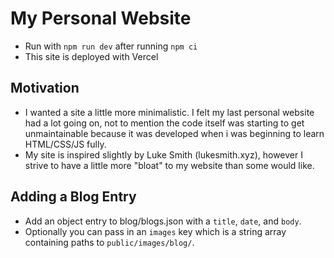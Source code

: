 # My Personal Website
- Run with `npm run dev` after running `npm ci`
- This site is deployed with Vercel

## Motivation
- I wanted a site a little more minimalistic. I felt my last personal website had a lot going on, not to mention the code itself was starting to get unmaintainable because it was developed when i was beginning to learn HTML/CSS/JS fully.
- My site is inspired slightly by Luke Smith (lukesmith.xyz), however I strive to have a little more "bloat" to my website than some would like.

## Adding a Blog Entry
- Add an object entry to blog/blogs.json with a `title`, `date`, and `body`.
- Optionally you can pass in an `images` key which is a string array containing paths to `public/images/blog/`.
